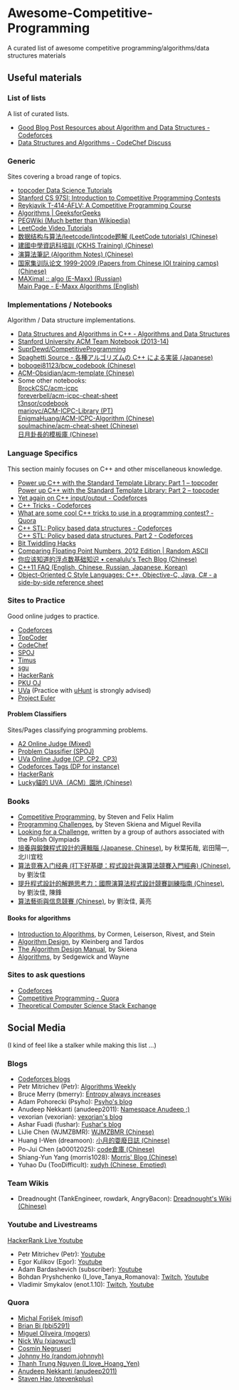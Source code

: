 # Awesome-Competitive-Programming
A curated list of awesome competitive programming/algorithms/data structures materials

## Useful materials

### List of lists
A list of curated lists.  

- [Good Blog Post Resources about Algorithm and Data Structures - Codeforces](http://codeforces.com/blog/entry/13529)
- [Data Structures and Algorithms - CodeChef Discuss](http://discuss.codechef.com/questions/48877/data-structures-and-algorithms)

### Generic
Sites covering a broad range of topics.  

- [topcoder Data Science Tutorials](https://www.topcoder.com/community/data-science/data-science-tutorials/)
- [Stanford CS 97SI: Introduction to Competitive Programming Contests](http://web.stanford.edu/class/cs97si/)
- [Reykjavik T-414-ÁFLV: A Competitive Programming Course](https://algo.is/competitive-programming-course/)
- [Algorithms | GeeksforGeeks](http://www.geeksforgeeks.org/fundamentals-of-algorithms)
- [PEGWiki (Much better than Wikipedia)](http://wcipeg.com/wiki/Special:AllPages)
- [LeetCode Video Tutorials](https://www.youtube.com/playlist?list=PLvHc59peqCbM43SNkoQpk59Ys05kHbHjH)
- [数据结构与算法/leetcode/lintcode题解 (LeetCode tutorials) (Chinese)](http://algorithm.yuanbin.me/zh-hans/index.html)
- [建國中學資訊科培訓 (CKHS Training) (Chinese)](http://pisces.ck.tp.edu.tw/~peng/index.php?year=2012)
- [演算法筆記 (Algorithm Notes) (Chinese)](http://www.csie.ntnu.edu.tw/~u91029/)
- [国家集训队论文 1999-2009 (Papers from Chinese IOI training camps) (Chinese)](https://github.com/oeddyo/algorithm/tree/master/resources/%E7%89%9B%E4%BA%BA%E8%B0%88ACM%E7%BB%8F%E9%AA%8C(%E5%8C%85%E6%8B%AC%E5%9B%BD%E5%AE%B6%E9%9B%86%E8%AE%AD%E9%98%9F%E8%AE%BA%E6%96%87)/%E5%9B%BD%E5%AE%B6%E9%9B%86%E8%AE%AD%E9%98%9F%E8%AE%BA%E6%96%87)
- [MAXimal :: algo (E-Maxx) (Russian)](http://e-maxx.ru/algo/)  
[Main Page - E-Maxx Algorithms (English)](http://e-maxx-eng.github.io/)

### Implementations / Notebooks
Algorithm / Data structure implementations.  

- [Data Structures and Algorithms in C++ - Algorithms and Data Structures](https://sites.google.com/site/indy256/algo_cpp)
- [Stanford University ACM Team Notebook (2013-14)](http://stanford.edu/~liszt90/acm/notebook.html)
- [SuprDewd/CompetitiveProgramming](https://github.com/SuprDewd/CompetitiveProgramming)  
- [Spaghetti Source - 各種アルゴリズムの C++ による実装 (Japanese)](http://www.prefield.com/algorithm/)
- [bobogei81123/bcw_codebook (Chinese)](https://github.com/bobogei81123/bcw_codebook)
- [ACM-Obsidian/acm-template (Chinese)](https://github.com/ACM-Obsidian/acm-template)
- Some other notebooks:  
[BrockCSC/acm-icpc](https://github.com/BrockCSC/acm-icpc)  
[foreverbell/acm-icpc-cheat-sheet](https://github.com/foreverbell/acm-icpc-cheat-sheet)  
[t3nsor/codebook](https://github.com/t3nsor/codebook)  
[marioyc/ACM-ICPC-Library (PT)](https://github.com/marioyc/ACM-ICPC-Library)  
[EnigmaHuang/ACM-ICPC-Algorithm (Chinese)](https://github.com/EnigmaHuang/ACM-ICPC-Algorithm)  
[soulmachine/acm-cheat-sheet (Chinese)](https://github.com/soulmachine/acm-cheat-sheet)  
[日月卦長的模板庫 (Chinese)](http://sunmoon-template.blogspot.tw/)

### Language Specifics
This section mainly focuses on C++ and other miscellaneous knowledge.  

- [Power up C++ with the Standard Template Library: Part 1 – topcoder](https://www.topcoder.com/community/data-science/data-science-tutorials/power-up-c-with-the-standard-template-library-part-1/)  
[Power up C++ with the Standard Template Library: Part 2 – topcoder](https://www.topcoder.com/community/data-science/data-science-tutorials/power-up-c-with-the-standard-template-library-part-2/)
- [Yet again on C++ input/output - Codeforces](http://codeforces.com/blog/entry/5217)
- [C++ Tricks - Codeforces](http://codeforces.com/blog/entry/15643)
- [What are some cool C++ tricks to use in a programming contest? - Quora](https://www.quora.com/Competitive-Programming/What-are-some-cool-C++-tricks-to-use-in-a-programming-contest)
- [C++ STL: Policy based data structures - Codeforces](http://codeforces.com/blog/entry/11080)  
[C++ STL: Policy based data structures. Part 2 - Codeforces](http://codeforces.com/blog/entry/13279)
- [Bit Twiddling Hacks](https://graphics.stanford.edu/~seander/bithacks.html)
- [Comparing Floating Point Numbers, 2012 Edition | Random ASCII](http://randomascii.wordpress.com/2012/02/25/comparing-floating-point-numbers-2012-edition/)
- [你应该知道的浮点数基础知识 • cenalulu's Tech Blog (Chinese)](http://cenalulu.github.io/linux/about-denormalized-float-number/)
- [C++11 FAQ (English, Chinese, Russian, Japanese, Korean)](http://www.stroustrup.com/C++11FAQ.html)
- [Object-Oriented C Style Languages: C++, Objective-C, Java, C# - a side-by-side reference sheet](http://hyperpolyglot.org/cpp)

### Sites to Practice
Good online judges to practice.

- [Codeforces](http://codeforces.com/)
- [TopCoder](https://www.topcoder.com/)
- [CodeChef](https://www.codechef.com/)
- [SPOJ](http://www.spoj.com/)
- [Timus](http://acm.timus.ru/)
- [sgu](http://acm.sgu.ru/)
- [HackerRank](https://www.hackerrank.com)
- [PKU OJ](http://poj.org/)
- [UVa](https://uva.onlinejudge.org/) (Practice with [uHunt](http://uhunt.felix-halim.net/id/13568) is strongly advised)
- [Project Euler](https://projecteuler.net/)

#### Problem Classifiers
Sites/Pages classifying programming problems.  

- [A2 Online Judge (Mixed)](http://a2oj.com/Categories.jsp)
- [Problem Classifier (SPOJ)](http://problemclassifier.appspot.com/)
- [UVa Online Judge (CP, CP2, CP3)](https://uva.onlinejudge.org/index.php?option=com_onlinejudge&Itemid=8)
- [Codeforces Tags (DP for instance)](http://codeforces.com/problemset/tags/dp)
- [HackerRank](https://www.hackerrank.com/domains/algorithms/warmup)
- [Lucky貓的 UVA（ACM）園地 (Chinese)](http://luckycat.kshs.kh.edu.tw/)

### Books
- [Competitive Programming](http://cpbook.net/), by Steven and Felix Halim
- [Programming Challenges](http://www.amazon.com/Programming-Challenges-Contest-Training-Computer/dp/0387001638), by Steven Skiena and Miguel Revilla
- [Looking for a Challenge](http://www.lookingforachallengethebook.com/), written by a group of authors associated with the Polish Olympiads
- [培養與鍛鍊程式設計的邏輯腦 (Japanese, Chinese)](http://www.books.com.tw/products/0010616945), by 秋葉拓哉, 岩田陽一, 北川宜稔
- [算法竞赛入门经典 (打下好基礎：程式設計與演算法競賽入門經典) (Chinese)](http://www.books.com.tw/products/0010650143), by 劉汝佳
- [提升程式設計的解題思考力：國際演算法程式設計競賽訓練指南 (Chinese)](http://www.books.com.tw/products/0010595114), by 劉汝佳, 陳鋒
- [算法藝術與信息競賽 (Chinese)](http://www.books.com.tw/products/CN10672273), by 劉汝佳, 黃亮

#### Books for algorithms
- [Introduction to Algorithms](http://mitpress.mit.edu/books/introduction-algorithms), by Cormen, Leiserson, Rivest, and Stein
- [Algorithm Design](http://www.aw-bc.com/info/kleinberg/), by Kleinberg and Tardos
- [The Algorithm Design Manual](http://www.amazon.com/Algorithm-Design-Manual-Steven-Skiena/dp/1848000693), by Skiena
- [Algorithms](http://www.amazon.com/Algorithms-4th-Robert-Sedgewick/dp/032157351X), by Sedgewick and Wayne

### Sites to ask questions
- [Codeforces](http://codeforces.com/)
- [Competitive Programming - Quora](https://www.quora.com/topic/Competitive-Programming)
- [Theoretical Computer Science Stack Exchange](http://cstheory.stackexchange.com/)


## Social Media
(I kind of feel like a stalker while making this list ...)  

### Blogs
- [Codeforces blogs](http://codeforces.com/)
- Petr Mitrichev (Petr): [Algorithms Weekly](http://petr-mitrichev.blogspot.com/)
- Bruce Merry (bmerry): [Entropy always increases](http://blog.brucemerry.org.za/)
- Adam Pohorecki (Psyho): [Psyho's blog](http://psyho.gg/)
- Anudeep Nekkanti (anudeep2011): [Namespace Anudeep ;)](http://blog.anudeep2011.com/)
- vexorian (vexorian): [vexorian's blog](http://www.vexorian.com/)
- Ashar Fuadi (fushar): [Fushar's blog](http://fusharblog.com/)
- LiJie Chen (WJMZBMR): [WJMZBMR (Chinese)](http://wjmzbmr.com/)
- Huang I-Wen (dreamoon): [小月的耍廢日誌 (Chinese)](http://dreamoon4.blogspot.tw/)
- Po-Jui Chen (a00012025): [code倉庫 (Chinese)](http://cbdcoding.blogspot.tw/)
- Shiang-Yun Yang (morris1028): [Morris' Blog (Chinese)](http://morris821028.github.io/)
- Yuhao Du (TooDifficuIt): [xudyh (Chinese, Emptied)](http://xudyh.github.io/)

### Team Wikis
- Dreadnought (TankEngineer, rowdark, AngryBacon): [Dreadnought's Wiki (Chinese)](http://dreadnought.icpc-camp.org/#team-trainings)

### Youtube and Livestreams
[HackerRank Live Youtube](https://www.youtube.com/channel/UCmyXobPA1T5Vsf28lrBkiSw)
- Petr Mitrichev (Petr): [Youtube](https://www.youtube.com/channel/UCdmeooqNtlN7IhrKlq7hGDA)
- Egor Kulikov (Egor): [Youtube](https://www.youtube.com/channel/UCjlLfxSPkYluCDetlwbLpjQ)
- Adam Bardashevich (subscriber): [Youtube](https://www.youtube.com/channel/UCc4jWVeWjUfpUo8z4PHfopw)
- Bohdan Pryshchenko (I_love_Tanya_Romanova): [Twitch](http://www.twitch.tv/lebron_stream), [Youtube](https://www.youtube.com/channel/UCWqqnonyL7aVeUYl5Yp8TrQ)
- Vladimir Smykalov (enot.1.10): [Twitch](http://www.twitch.tv/enot110), [Youtube](https://www.youtube.com/channel/UCWEVsnIXiD5mgWM0LFwZBzA)

### Quora
- [Michal Forišek (misof)](https://www.quora.com/profile/Michal-Fori%C5%A1ek)
- [Brian Bi (bbi5291)](https://www.quora.com/profile/Brian-Bi)
- [Miguel Oliveira (mogers)](https://www.quora.com/profile/Miguel-Oliveira-2)
- [Nick Wu (xiaowuc1)](https://www.quora.com/profile/Nick-Wu-4)
- [Cosmin Negruseri](https://www.quora.com/profile/Cosmin-Negruseri)
- [Johnny Ho (random.johnnyh)](https://www.quora.com/profile/Johnny-Ho)
- [Thanh Trung Nguyen (I_love_Hoang_Yen)](https://www.quora.com/profile/Thanh-Trung-Nguyen)
- [Anudeep Nekkanti (anudeep2011)](https://www.quora.com/profile/Anudeep-Nekkanti)
- [Staven Hao (stevenkplus)](https://www.quora.com/profile/Steven-Hao)